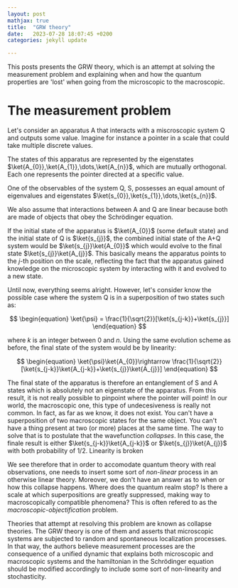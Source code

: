 ```yaml
---
layout: post
mathjax: true
title:  "GRW theory"
date:   2023-07-28 18:07:45 +0200
categories: jekyll update

---
```



This posts presents the GRW theory, which is an attempt at solving the measurement problem and explaining when and how the quantum properties are 'lost' when going from the microscopic to the macroscopic.


# The measurement problem

Let's consider an apparatus A that interacts with a miscroscopic system Q and outputs some value. Imagine for instance a pointer in a scale that could take multiple discrete values. 

The states of this apparatus are represented by the eigenstates $\ket{A_{0}},\ket{A_{1}},\dots,\ket{A_{n}}$, which are mutually orthogonal. Each one represents the pointer directed at a specific value.

One of the observables of the system Q, S, possesses an equal amount of eigenvalues and eigenstates $\ket{s_{0}},\ket{s_{1}},\dots,\ket{s_{n}}$.

We also assume that interactions between A and Q are linear because both are made of objects that obey the Schrödinger equation. 

If the initial state of the apparatus is $\ket{A_{0}}$ (some default state) and the initial state of Q is $\ket{s_{j}}$, the combined initial state of the A+Q system would be $\ket{s_{j}}\ket{A_{0}}$ which would evolve to the final state $\ket{s_{j}}\ket{A_{j}}$. This basically means the apparatus points to the $j$-th position on the scale, reflecting the fact that the apparatus gained knowledge on the microscopic system by interacting with it and evolved to a new state.

Until now, everything seems alright. However, let's consider know the possible case where the system Q is in a superposition of two states such as:

$$
\begin{equation}
\ket{\psi} = \frac{1}{\sqrt{2}}[\ket{s_{j-k}}+\ket{s_{j}}]
\end{equation}
$$

where $k$ is an integer between $0$ and $n$. Using the same evolution scheme as before, the final state of the system would be by linearity:

$$
\begin{equation}
\ket{\psi}\ket{A_{0}}\rightarrow \frac{1}{\sqrt{2}}[\ket{s_{j-k}}\ket{A_{j-k}}+\ket{s_{j}}\ket{A_{j}}]
\end{equation}
$$

The final state of the apparatus is therefore an entanglement of S and A states which is absolutely not an eigenstate of the apparatus. From this result, it is not really possible to pinpoint where the pointer will point! In our world, the macroscopic one, this type of undecesiveness is really not common. In fact, as far as we know, it does not exist. You can't have a superposition of two macroscopic states for the same object. You can't have a thing present at two (or more) places at the same time. The way to solve that is to postulate that the wavefunction _collapses_. In this case, the finale result is either $\ket{s_{j-k}}\ket{A_{j-k}}$ or $\ket{s_{j}}\ket{A_{j}}$ with both probability of $1/2$. Linearity is broken

We see therefore that in order to accomodate quantum theory with real observations, one needs to insert some sort of _non-linear_ process in an otherwise linear theory. Moreover, we don't have an answer as to when or how this collapse happens. Where does the quantum realm stop? Is there a scale at which superpositions are greatly suppressed, making way to macroscopically compatible phenomena? This is often refered to as the _macroscopic-objectification_ problem.

Theories that attempt at resolving this problem are known as collapse theories. The GRW theory is one of them and asserts that microscopic systems are subjected to random and spontaneous localization processes. In that way, the authors believe measurement processes are the consequence of a unified dynamic that explains both microscopic and macroscopic systems and the hamiltonian in the Schrödinger equation should be modified accordingly to include some sort of non-linearity and stochasticity.
